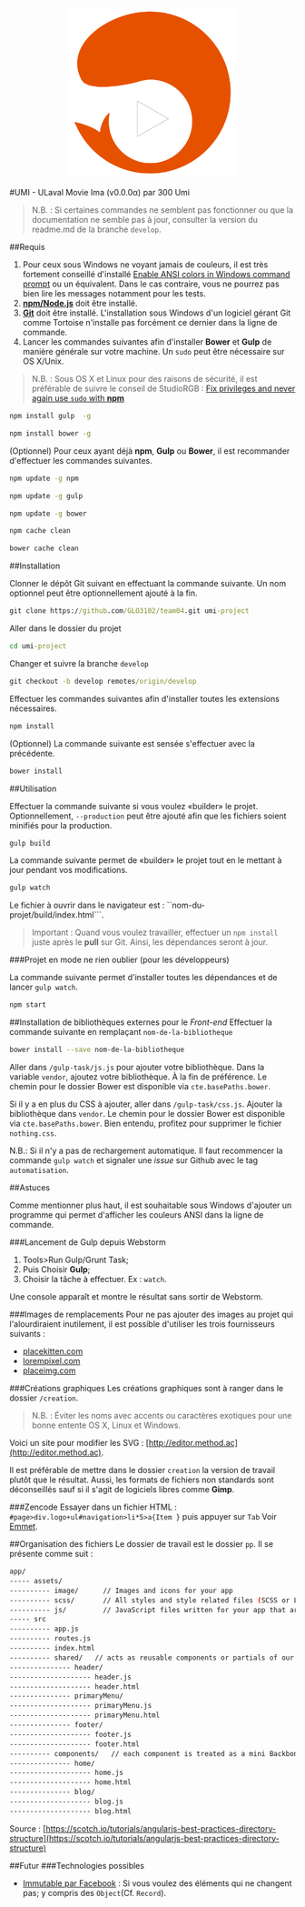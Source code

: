 <p align="center">
  <img height="300" width="300" src="logo-umi-project-github.png" alt="Logo de UMI - ULaval Movie Ima" />
</p>

#UMI - ULaval Movie Ima (v0.0.0α) par 300 Umi

>N.B. : Si certaines commandes ne semblent pas fonctionner ou que la documentation ne semble pas à jour, consulter la version du readme.md de la branche `develop`.

##Requis

1. Pour ceux sous Windows ne voyant jamais de couleurs, il est très fortement conseillé d'installé [Enable ANSI colors in Windows command prompt](https://www.liferay.com/fr/web/igor.spasic/blog/-/blogs/enable-ansi-colors-in-windows-command-prompt) ou un équivalent. Dans le cas contraire, vous ne pourrez pas bien lire les messages notamment pour les tests.
1. [**npm/Node.js**](http://nodejs.org) doit être installé.
1. [**Git**](http://git-scm.com/downloads) doit être installé. L'installation sous Windows d'un logiciel gérant Git comme Tortoise n'installe pas forcément ce dernier dans la ligne de commande.
1. Lancer les commandes suivantes afin d'installer **Bower** et **Gulp** de manière générale sur votre machine. Un `sudo` peut être nécessaire sur OS X/Unix.

>N.B. : Sous OS X et Linux pour des raisons de sécurité, il est préférable de suivre le conseil de StudioRGB : [Fix privileges and never again use `sudo` with **npm**](http://studiorgb.uk/fix-priviliges-and-never-again-use-sudo-with-npm/)

```bat
npm install gulp  -g
```
```bat
npm install bower -g
```

(Optionnel) Pour ceux ayant déjà **npm**, **Gulp** ou **Bower**, il est recommander d'effectuer les commandes suivantes.


```bat
npm update -g npm
```
```bat
npm update -g gulp
```
```bat
npm update -g bower
```

```bat
npm cache clean
```
```bat
bower cache clean
```

##Installation

Clonner le dépôt Git suivant en effectuant la commande suivante. Un nom optionnel peut être optionnellement ajouté à la fin.

```bat
git clone https://github.com/GLO3102/team04.git umi-project
```

Aller dans le dossier du projet

```bat
cd umi-project
```

Changer et suivre la branche `develop`

```bat
git checkout -b develop remotes/origin/develop
```

Effectuer les commandes suivantes afin d'installer toutes les extensions nécessaires.

```bat
npm install
```

(Optionnel) La commande suivante est sensée s'effectuer avec la précédente.

```bat
bower install
```

##Utilisation

Effectuer la commande suivante si vous voulez «builder» le projet. Optionnellement, `--production` peut être ajouté afin que les fichiers soient minifiés pour la production.

```bat
gulp build
```

La commande suivante permet de «builder» le projet tout en le mettant à jour pendant vos modifications.

```bat
gulp watch
```

Le fichier à ouvrir dans le navigateur est : ``nom-du-projet/build/index.html```.

>Important : Quand vous voulez travailler, effectuer un `npm install` juste après le **pull** sur Git. Ainsi, les dépendances seront à jour.

###Projet en mode ne rien oublier (pour les développeurs)

La commande suivante permet d'installer toutes les dépendances et de lancer `gulp watch`.

```bat
npm start
```

##Installation de bibliothèques externes pour le *Front-end*
Effectuer la commande suivante en remplaçant `nom-de-la-bibliotheque`
```bash
bower install --save nom-de-la-bibliotheque
```
Aller dans `/gulp-task/js.js` pour ajouter votre bibliothèque. Dans la variable `vendor`, ajoutez votre bibliothèque. À la fin de préférence. Le chemin pour le dossier Bower est disponible via `cte.basePaths.bower`.

Si il y a en plus du CSS à ajouter, aller dans `/gulp-task/css.js`. Ajouter la bibliothèque dans `vendor`. Le chemin pour le dossier Bower est disponible via `cte.basePaths.bower`. Bien entendu, profitez pour supprimer le fichier `nothing.css`.

N.B.: Si il n'y a pas de rechargement automatique. Il faut recommencer la commande `gulp watch` et signaler une *issue* sur Github avec le tag ```automatisation```.

##Astuces

Comme mentionner plus haut, il est souhaitable sous Windows d'ajouter un programme qui permet d'afficher les couleurs ANSI dans la ligne de commande. 

###Lancement de Gulp depuis Webstorm

1. Tools>Run Gulp/Grunt Task;
1. Puis Choisir **Gulp**;
1. Choisir la tâche à effectuer. Ex : `watch`.

Une console apparaît et montre le résultat sans sortir de Webstorm.

###Images de remplacements
Pour ne pas ajouter des images au projet qui l'alourdiraient inutilement, il est possible d'utiliser les trois fournisseurs suivants :

* [placekitten.com](http://placekitten.com)
* [lorempixel.com](http://lorempixel.com)
* [placeimg.com](https://placeimg.com)

###Créations graphiques
Les créations graphiques sont à ranger dans le dossier `/creation`.
>N.B. : Éviter les noms avec accents ou caractères exotiques pour une bonne entente OS X, Linux et Windows.

Voici un site pour modifier les SVG : [http://editor.method.ac](http://editor.method.ac).

Il est préférable de mettre dans le dossier `creation` la version de travail plutôt que le résultat. Aussi, les formats de fichiers non standards sont déconseillés sauf si il s'agit de logiciels libres comme **Gimp**.

###Zencode
Essayer dans un fichier HTML : ```#page>div.logo+ul#navigation>li*5>a{Item }``` puis appuyer sur `Tab`
Voir [Emmet](http://docs.emmet.io/abbreviations/).

##Organisation des fichiers
Le dossier de travail est le dossier `pp`. Il se présente comme suit :

```bash
app/
----- assets/
---------- image/      // Images and icons for your app
---------- scss/       // All styles and style related files (SCSS or LESS files)
---------- js/         // JavaScript files written for your app that are not for backbone
----- src
---------- app.js
---------- routes.js
---------- index.html
---------- shared/   // acts as reusable components or partials of our site
--------------- header/
-------------------- header.js
-------------------- header.html
--------------- primaryMenu/
-------------------- primaryMenu.js
-------------------- primaryMenu.html
--------------- footer/
-------------------- footer.js
-------------------- footer.html
---------- components/   // each component is treated as a mini Backbone app
--------------- home/
-------------------- home.js
-------------------- home.html
--------------- blog/
-------------------- blog.js
-------------------- blog.html
```

Source : [https://scotch.io/tutorials/angularjs-best-practices-directory-structure](https://scotch.io/tutorials/angularjs-best-practices-directory-structure)


##Futur
###Technologies possibles
* [Immutable par Facebook](http://facebook.github.io/immutable-js/) : Si vous voulez des éléments qui ne changent pas; y compris des `Object`(Cf. `Record`).
